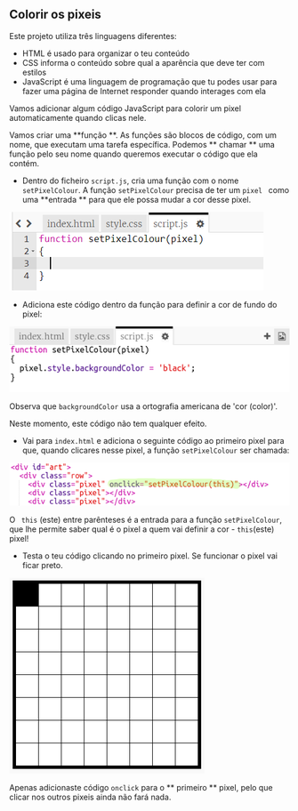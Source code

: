 ## Colorir os pixeis

Este projeto utiliza três linguagens diferentes:

+ HTML é usado para organizar o teu conteúdo
+ CSS informa o conteúdo sobre qual a aparência que deve ter com estilos
+ JavaScript é uma linguagem de programação que tu podes usar para fazer uma página de Internet responder quando interages com ela

Vamos adicionar algum código JavaScript para colorir um pixel automaticamente quando clicas nele.

Vamos criar uma **função **. As funções são blocos de código, com um nome, que executam uma tarefa específica. Podemos ** chamar ** uma função pelo seu nome quando queremos executar o código que ela contém.

+ Dentro do ficheiro ` script.js `, cria uma função com o nome ` setPixelColour `. A função ` setPixelColour ` precisa de ter um `pixel ` como uma **entrada ** para que ele possa mudar a cor desse pixel.

![Criar função](images/create-function.png)

+ Adiciona este código dentro da função para definir a cor de fundo do pixel:

![captura de ecrã](images/pixel-art-set-pixel-colour.png)

Observa que ` backgroundColor ` usa a ortografia americana de 'cor (color)'.

Neste momento, este código não tem qualquer efeito.

+ Vai para ` index.html ` e adiciona o seguinte código ao primeiro pixel para que, quando clicares nesse pixel, a função ` setPixelColour ` ser chamada:

![captura de ecrã](images/pixel-art-onclick.png)

O ` this` (este) entre parênteses é a entrada para a função ` setPixelColour `, que lhe permite saber qual é o pixel a quem vai definir a cor - ` this `(este) pixel!

+ Testa o teu código clicando no primeiro pixel. Se funcionar o pixel vai ficar preto.

![captura de ecrã](images/pixel-art-black.png)

Apenas adicionaste código ` onclick ` para o ** primeiro ** pixel, pelo que clicar nos outros pixeis ainda não fará nada.